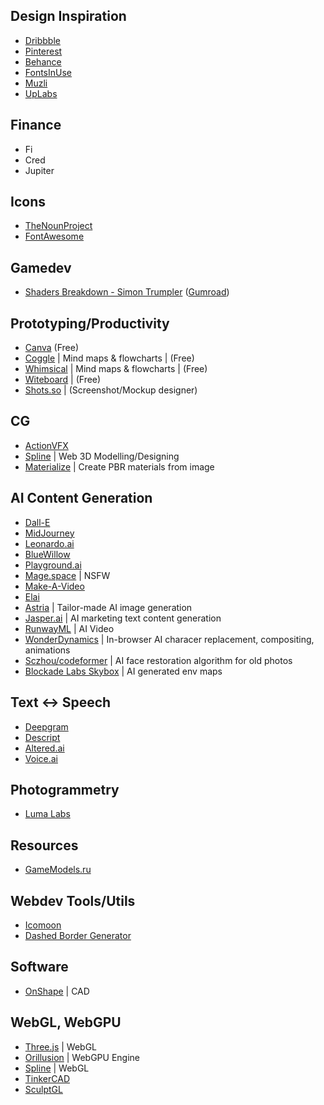 ## Design Inspiration
- [Dribbble](https://dribbble.com)
- [Pinterest](https://pinterest.com)
- [Behance](https://www.behance.net)
- [FontsInUse](https://fontsinuse.com)
- [Muzli](https://muz.li)
- [UpLabs](https://www.uplabs.com)

## Finance
- Fi
- Cred
- Jupiter

## Icons
- [TheNounProject](https://thenounproject.com)
- [FontAwesome](https://fontawesome.com)

## Gamedev
- [Shaders Breakdown - Simon Trumpler](https://simonschreibt.de/) ([Gumroad](https://simonschreibt.gumroad.com/))

## Prototyping/Productivity
- [Canva](https://www.canva.com/) (Free)
- [Coggle](https://coggle.it/) | Mind maps & flowcharts | (Free)
- [Whimsical](https://whimsical.com/) | Mind maps & flowcharts | (Free)
- [Witeboard](https://witeboard.com/) | (Free)
- [Shots.so](https://shots.so/) | (Screenshot/Mockup designer)

## CG
- [ActionVFX](https://www.actionvfx.com/)
- [Spline](https://spline.design/) | Web 3D Modelling/Designing
- [Materialize](https://boundingboxsoftware.com/materialize/index.php) | Create PBR materials from image

## AI Content Generation
- [Dall-E](https://labs.openai.com/)
- [MidJourney](https://www.midjourney.com/)
- [Leonardo.ai](https://app.leonardo.ai/)
- [BlueWillow](https://www.bluewillow.ai/)
- [Playground.ai](https://playgroundai.com/)
- [Mage.space](https://www.mage.space/) | NSFW
- [Make-A-Video](https://makeavideo.studio/)
- [Elai](https://elai.io/)
- [Astria](https://www.strmr.com/) | Tailor-made AI image generation
- [Jasper.ai](https://app.jasper.ai/) | AI marketing text content generation
- [RunwayML](https://runwayml.com/) | AI Video
- [WonderDynamics](https://wonderdynamics.com/) | In-browser AI characer replacement, compositing, animations
- [Sczhou/codeformer](https://replicate.com/sczhou/codeformer) | AI face restoration algorithm for old photos
- [Blockade Labs Skybox](https://skybox.blockadelabs.com/) | AI generated env maps


## Text <-> Speech
- [Deepgram](https://deepgram.com/)
- [Descript](https://www.descript.com/)
- [Altered.ai](https://www.altered.ai/)
- [Voice.ai](https://voice.ai/)

## Photogrammetry
- [Luma Labs](https://lumalabs.ai/)

## Resources
- [GameModels.ru](https://gamemodels.ru/)

## Webdev Tools/Utils
- [Icomoon](https://icomoon.io/app/)
- [Dashed Border Generator](https://kovart.github.io/dashed-border-generator/)

## Software
- [OnShape](https://www.onshape.com/en/) | CAD

## WebGL, WebGPU
- [Three.js](https://threejs.org/) | WebGL
- [Orillusion](https://www.orillusion.com/en/) | WebGPU Engine
- [Spline](https://spline.design/) | WebGL
- [TinkerCAD](https://www.tinkercad.com/)
- [SculptGL](https://stephaneginier.com/sculptgl/)
